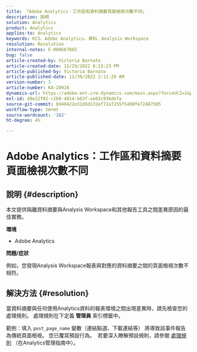 ```yaml
---
title: 「Adobe Analytics：工作區和資料摘要頁面檢視次數不同」
description: 說明
solution: Analytics
product: Analytics
applies-to: Analytics
keywords: KCS、Adobe Analytics、資料、Analysis Workspace
resolution: Resolution
internal-notes: E-000667865
bug: false
article-created-by: Victoria Barnato
article-created-date: 11/29/2022 8:23:23 PM
article-published-by: Victoria Barnato
article-published-date: 11/30/2022 2:11:28 AM
version-number: 3
article-number: KA-20916
dynamics-url: https://adobe-ent.crm.dynamics.com/main.aspx?forceUCI=1&pagetype=entityrecord&etn=knowledgearticle&id=ca851ba9-2370-ed11-9561-6045bd006a22
exl-id: 48e22f02-c2b0-4814-b63f-ae02c93bdefa
source-git-commit: 8d40422e31d6d132ef72a7255f5490fe72487505
workflow-type: tm+mt
source-wordcount: '162'
ht-degree: 4%

---
```


# Adobe Analytics：工作區和資料摘要頁面檢視次數不同

## 說明 {#description}


本文提供隔離資料摘要與Analysis Workspace和其他報告工具之間差異原因的最佳實務。

<b>環境</b>

- Adobe Analytics


<b>問題/症狀</b>


例如，您發現Analysis Workspace報表與對應的資料摘要之間的頁面檢視次數不相符。




## 解決方法 {#resolution}


當資料摘要與任何使用Analytics資料的報表環境之間出現差異時，請先檢查您的處理規則。 處理規則在下定義 <b>管理員</b> 索引標籤中。

範例：填入 `post_page_name` 變數（連結點選、下載連結等） 將導致該事件報告為傳統頁面檢視。 您已覆寫預設行為。  若要深入瞭解預設規則，請參閱 [處理規則](https://experienceleague.adobe.com/docs/analytics/admin/admin-tools/processing-rules/processing-rules-configuration/processing-rules-about.html?lang=en) （在Analytics管理指南中）。
